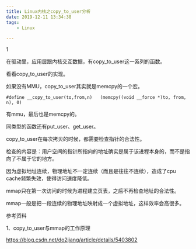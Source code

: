 ```yaml
---
title: Linux内核之copy_to_user分析
date: 2019-12-11 13:34:38
tags:
	- Linux

---
```


1

在驱动里，应用层跟内核交互数据，有copy_to_user这一系列的函数。

看看copy_to_user的实现。

如果没有MMU，copy_to_user其实就是memcpy的一个宏。

```
#define __copy_to_user(to,from,n)	(memcpy((void __force *)to, from, n), 0)
```

有mmu，最后也是memcpy的。

同类型的函数还有put_user、get_user。



copy_to_user在每次拷贝的时候，都需要检查指针的合法性。

检查的内容是：用户空间的指针所指向的地址确实是属于该进程本身的，而不是指向了不属于它的地方。



因为虚拟地址连续，物理地址不一定连续（而且是往往不连续），造成了cpu cache频繁失效，使得访问速度降低。



mmap只在第一次访问的时候为进程建立页表，之后不再检查地址的合法性。

mmap一般是把一段连续的物理地址映射成一个虚拟地址，这样效率会高很多。



参考资料

1、copy_to_user与mmap的工作原理

https://blog.csdn.net/do2jiang/article/details/5403802